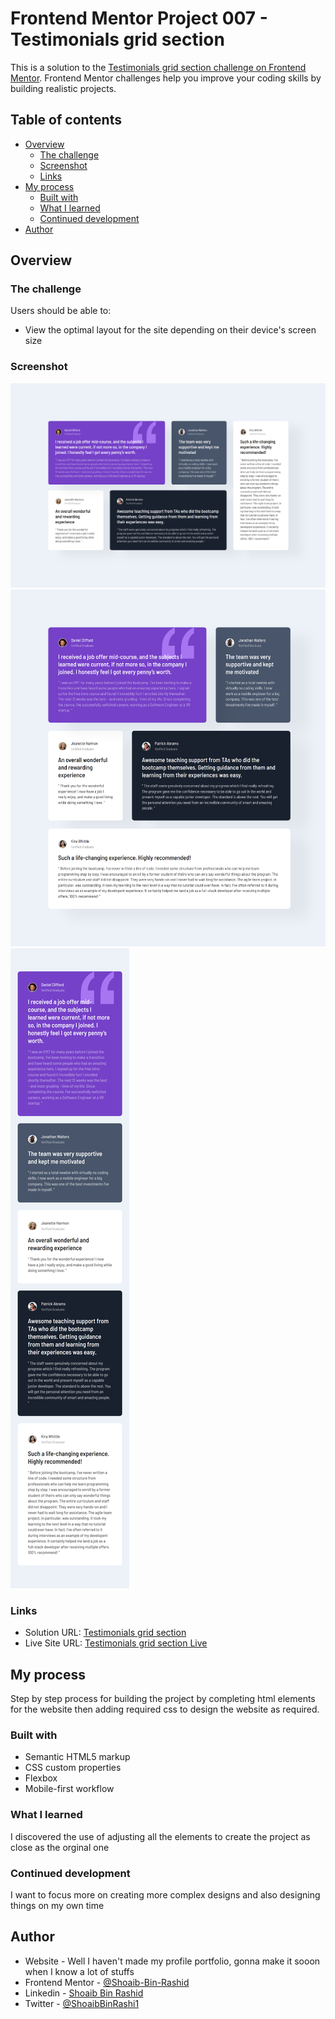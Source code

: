# Frontend Mentor Project 007 - Testimonials grid section 

This is a solution to the [Testimonials grid section challenge on Frontend Mentor](https://www.frontendmentor.io/challenges/testimonials-grid-section-Nnw6J7Un7). Frontend Mentor challenges help you improve your coding skills by building realistic projects. 

## Table of contents

- [Overview](#overview)
  - [The challenge](#the-challenge)
  - [Screenshot](#screenshot)
  - [Links](#links)
- [My process](#my-process)
  - [Built with](#built-with)
  - [What I learned](#what-i-learned)
  - [Continued development](#continued-development)
- [Author](#author)

## Overview

### The challenge

Users should be able to:

- View the optimal layout for the site depending on their device's screen size

### Screenshot

![desktop](completed/desktop.png)
![desktop](completed/tablet.png)
![mobile](completed/mobile.png)

### Links

- Solution URL: [Testimonials grid section]()
- Live Site URL: [Testimonials grid section Live]()

## My process

Step by step process for building the project by completing html elements for the website then adding required css to design the website as required.

### Built with

- Semantic HTML5 markup
- CSS custom properties
- Flexbox
- Mobile-first workflow

### What I learned

I discovered the use of adjusting all the elements to create the project as close as the orginal one

### Continued development

I want to focus more on creating more complex designs and also designing things on my own time

## Author

- Website - Well I haven't made my profile portfolio, gonna make it sooon when I know a lot of stuffs
- Frontend Mentor - [@Shoaib-Bin-Rashid](https://www.frontendmentor.io/profile/Shoaib-Bin-Rashid)
- Linkedin - [Shoaib Bin Rashid](https://www.linkedin.com/in/shoaib-bin-rashid)
- Twitter - [@ShoaibBinRashi1](https://x.com/ShoaibBinRashi1)
